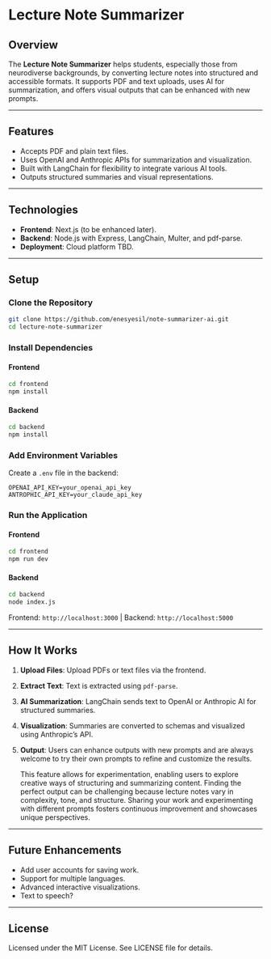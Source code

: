 # Lecture Note Summarizer

## Overview
The **Lecture Note Summarizer** helps students, especially those from neurodiverse backgrounds, by converting lecture notes into structured and accessible formats. It supports PDF and text uploads, uses AI for summarization, and offers visual outputs that can be enhanced with new prompts.

---

## Features
- Accepts PDF and plain text files.
- Uses OpenAI and Anthropic APIs for summarization and visualization.
- Built with LangChain for flexibility to integrate various AI tools.
- Outputs structured summaries and visual representations.

---

## Technologies
- **Frontend**: Next.js (to be enhanced later).
- **Backend**: Node.js with Express, LangChain, Multer, and pdf-parse.
- **Deployment**: Cloud platform TBD.

---

## Setup

### Clone the Repository
```bash
git clone https://github.com/enesyesil/note-summarizer-ai.git
cd lecture-note-summarizer
```

### Install Dependencies
#### Frontend
```bash
cd frontend
npm install
```
#### Backend
```bash
cd backend
npm install
```

### Add Environment Variables
Create a `.env` file in the backend:
```
OPENAI_API_KEY=your_openai_api_key
ANTROPHIC_API_KEY=your_claude_api_key
```

### Run the Application
#### Frontend
```bash
cd frontend
npm run dev
```
#### Backend
```bash
cd backend
node index.js
```
Frontend: `http://localhost:3000` | Backend: `http://localhost:5000`

---

## How It Works
1. **Upload Files**: Upload PDFs or text files via the frontend.
2. **Extract Text**: Text is extracted using `pdf-parse`.
3. **AI Summarization**: LangChain sends text to OpenAI or Anthropic AI for structured summaries.
4. **Visualization**: Summaries are converted to schemas and visualized using Anthropic’s API.
5. **Output**: Users can enhance outputs with new prompts and are always welcome to try their own prompts to refine and customize the results. 

   This feature allows for experimentation, enabling users to explore creative ways of structuring and summarizing content. Finding the perfect output can be challenging because lecture notes vary in complexity, tone, and structure. Sharing your work and experimenting with different prompts fosters continuous improvement and showcases unique perspectives.

---

## Future Enhancements
- Add user accounts for saving work.
- Support for multiple languages.
- Advanced interactive visualizations.
- Text to speech?

---

## License
Licensed under the MIT License. See LICENSE file for details.
